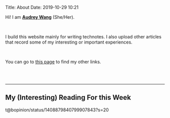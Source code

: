 Title: About
Date: 2019-10-29 10:21

Hi! I am [**Audrey Wang**](https://github.com/yxwangnju) (She/Her). 

<br />

I build this website mainly for writing technotes. I also upload other articles that record some of my interesting or important experiences.



<br />

You can go to [this page]({filename}other_links.md) to find my other links.

<br />

<!-- <img alt="Get Hands Dirty!" src="{static}/pictures/get_hands_dirty.png" data-action="zoom" width="600px" class="center"> -->

<br />

---

## My (Interesting) Reading For this Week 

t@bopinion/status/1408879840799907843?s=20


